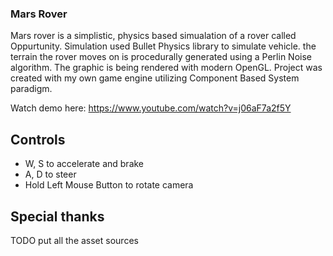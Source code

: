 ### Mars Rover
Mars rover is a simplistic, physics based simualation of a rover called Oppurtunity. Simulation used Bullet Physics library to simulate vehicle. the terrain the rover moves on is procedurally generated using a Perlin Noise algorithm. The graphic is being rendered with modern OpenGL. Project was created with my own game engine utilizing Component Based System paradigm.

Watch demo here:
https://www.youtube.com/watch?v=j06aF7a2f5Y

## Controls
* W, S to accelerate and brake
* A, D to steer
* Hold Left Mouse Button to rotate camera

## Special thanks
TODO put all the asset sources

